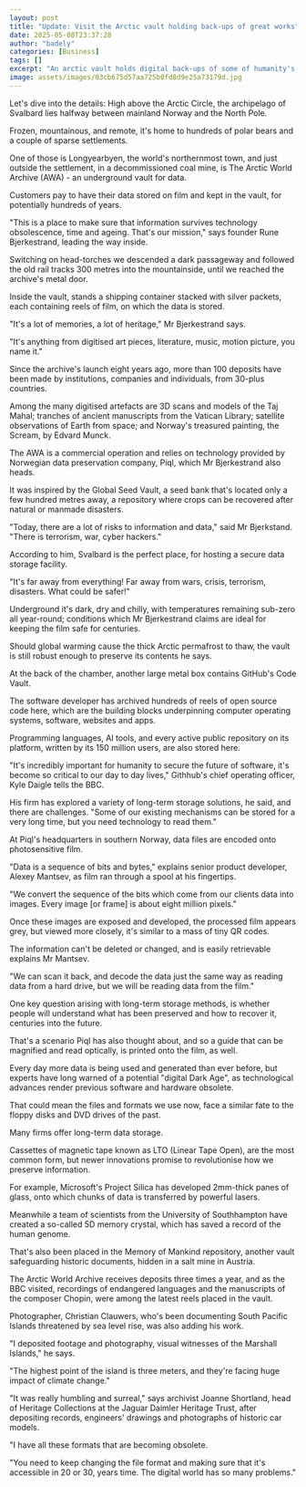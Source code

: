 ```yaml
---
layout: post
title: "Update: Visit the Arctic vault holding back-ups of great works"
date: 2025-05-08T23:37:28
author: "badely"
categories: [Business]
tags: []
excerpt: "An arctic vault holds digital back-ups of some of humanity's great works of art, history and technology."
image: assets/images/03cb675d57aa725b0fd8d9e25a73179d.jpg
---
```


Let's dive into the details: High above the Arctic Circle, the archipelago of Svalbard lies halfway between mainland Norway and the North Pole.

Frozen, mountainous, and remote, it's home to hundreds of polar bears and a couple of sparse settlements.

One of those is Longyearbyen, the world's northernmost town, and just outside the settlement, in a decommissioned coal mine, is The Arctic World Archive (AWA) - an  underground vault for data.

Customers pay to have their data stored on film and kept in the vault, for potentially hundreds of years. 

"This is a place to make sure that information survives technology obsolescence, time and ageing. That's our mission," says founder Rune Bjerkestrand, leading the way inside.

Switching on head-torches we descended a dark passageway and followed the old rail tracks 300 metres into the mountainside, until we reached the archive's metal door.

Inside the vault, stands a shipping container stacked with silver packets, each containing reels of film, on which the data is stored.

"It's a lot of memories, a lot of heritage," Mr Bjerkestrand says.

"It's anything from digitised art pieces, literature, music, motion picture, you name it."

Since the archive's launch eight years ago, more than 100 deposits have been made by institutions, companies and individuals, from 30-plus countries.

Among the many digitised artefacts are 3D scans and models of the Taj Mahal; tranches of ancient manuscripts from the Vatican Library; satellite observations of Earth from space; and Norway's treasured painting, the Scream, by Edvard Munck.

The AWA is a commercial operation and relies on technology provided by Norwegian data preservation company, Piql, which Mr Bjerkestrand also heads.

It was inspired by the Global Seed Vault, a seed bank that's located only a few hundred metres away, a repository where crops can be recovered after natural or manmade disasters.

"Today, there are a lot of risks to information and data," said Mr Bjerkstand. "There is terrorism, war, cyber hackers."

According to him, Svalbard is the perfect place, for hosting a secure data storage facility.

"It's far away from everything! Far away from wars, crisis, terrorism, disasters. What could be safer!"

Underground it's dark, dry and chilly, with temperatures remaining sub-zero all year-round; conditions which Mr Bjerkestrand claims are ideal for keeping the film safe for centuries.

Should global warming cause the thick Arctic permafrost to thaw, the vault is still robust enough to preserve its contents he says.

At the back of the chamber, another large metal box contains GitHub's Code Vault.

The software developer has archived hundreds of reels of open source code here, which are the building blocks underpinning computer operating systems, software, websites and apps.

Programming languages, AI tools, and every active public repository on its platform, written by its 150 million users, are also stored here.

"It's incredibly important for humanity to secure the future of software, it's become so critical to our day to day lives," Githhub's chief operating officer, Kyle Daigle tells the BBC.

His firm has explored a variety of long-term storage solutions, he said, and there are challenges. "Some of our existing mechanisms can be stored for a very long time, but you need technology to read them."

At Piql's headquarters in southern Norway, data files are encoded onto photosensitive film.

"Data is a sequence of bits and bytes," explains senior product developer, Alexey Mantsev, as film ran through a spool at his fingertips.

"We convert the sequence of the bits which come from our clients data into images. Every image [or frame] is about eight million pixels."

Once these images are exposed and developed, the processed film appears grey, but viewed more closely, it's similar to a mass of tiny QR codes.

The information can't be deleted or changed, and is easily retrievable explains Mr Mantsev. 

"We can scan it back, and decode the data just the same way as reading data from a hard drive, but we will be reading data from the film."

One key question arising with long-term storage methods, is whether people will understand what has been preserved and how to recover it, centuries into the future.

That's a scenario Piql has also thought about, and so a guide that can be magnified and read optically, is printed onto the film, as well.

Every day more data is being used and generated than ever before, but experts have long warned of a potential "digital Dark Age", as technological advances render previous software and hardware obsolete.

That could mean the files and formats we use now, face a similar fate to the floppy disks and DVD drives of the past.

Many firms offer long-term data storage.

Cassettes of magnetic tape known as LTO (Linear Tape Open), are the most common form, but newer innovations promise to revolutionise how we preserve information.

For example, Microsoft's Project Silica has developed 2mm-thick panes of glass, onto which chunks of data is transferred by powerful lasers.

Meanwhile a team of scientists from the University of Southhampton have created a so-called 5D memory crystal, which has saved a record of the human genome.

That's also been placed in the Memory of Mankind repository, another vault safeguarding historic documents, hidden in a salt mine in Austria.

The Arctic World Archive receives deposits three times a year, and as the BBC visited, recordings of endangered languages and the manuscripts of the composer Chopin, were among the latest reels placed in the vault.

Photographer, Christian Clauwers, who's been documenting South Pacific Islands threatened by sea level rise, was also adding his work.

"I deposited footage and photography, visual witnesses of the Marshall Islands," he says.

"The highest point of the island is three meters, and they're facing huge impact of climate change."

"It was really humbling and surreal," says archivist Joanne Shortland, head of Heritage Collections at the Jaguar Daimler Heritage Trust, after depositing records, engineers' drawings and photographs of historic car models.

"I have all these formats that are becoming obsolete.

"You need to keep changing the file format and making sure that it's accessible in 20 or 30, years time. The digital world has so many problems."

